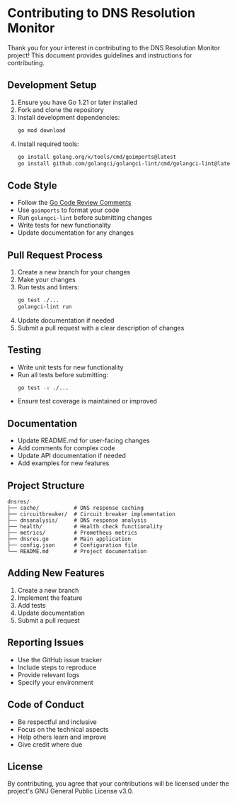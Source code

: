 # Contributing to DNS Resolution Monitor

Thank you for your interest in contributing to the DNS Resolution Monitor project! This document provides guidelines and instructions for contributing.

## Development Setup

1. Ensure you have Go 1.21 or later installed
2. Fork and clone the repository
3. Install development dependencies:
   ```bash
   go mod download
   ```
4. Install required tools:
   ```bash
   go install golang.org/x/tools/cmd/goimports@latest
   go install github.com/golangci/golangci-lint/cmd/golangci-lint@latest
   ```

## Code Style

- Follow the [Go Code Review Comments](https://github.com/golang/go/wiki/CodeReviewComments)
- Use `goimports` to format your code
- Run `golangci-lint` before submitting changes
- Write tests for new functionality
- Update documentation for any changes

## Pull Request Process

1. Create a new branch for your changes
2. Make your changes
3. Run tests and linters:
   ```bash
   go test ./...
   golangci-lint run
   ```
4. Update documentation if needed
5. Submit a pull request with a clear description of changes

## Testing

- Write unit tests for new functionality
- Run all tests before submitting:
  ```bash
  go test -v ./...
  ```
- Ensure test coverage is maintained or improved

## Documentation

- Update README.md for user-facing changes
- Add comments for complex code
- Update API documentation if needed
- Add examples for new features

## Project Structure

```
dnsres/
├── cache/           # DNS response caching
├── circuitbreaker/  # Circuit breaker implementation
├── dnsanalysis/     # DNS response analysis
├── health/          # Health check functionality
├── metrics/         # Prometheus metrics
├── dnsres.go        # Main application
├── config.json      # Configuration file
└── README.md        # Project documentation
```

## Adding New Features

1. Create a new branch
2. Implement the feature
3. Add tests
4. Update documentation
5. Submit a pull request

## Reporting Issues

- Use the GitHub issue tracker
- Include steps to reproduce
- Provide relevant logs
- Specify your environment

## Code of Conduct

- Be respectful and inclusive
- Focus on the technical aspects
- Help others learn and improve
- Give credit where due

## License

By contributing, you agree that your contributions will be licensed under the project's GNU General Public License v3.0. 